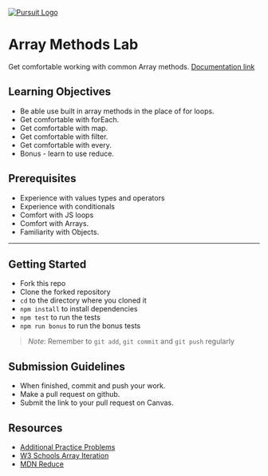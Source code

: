 [![Pursuit Logo](https://avatars1.githubusercontent.com/u/5825944?s=200&v=4)](https://pursuit.org)


# Array Methods Lab
Get comfortable working with common Array methods. [Documentation link](https://joinpursuit.github.io/array_methods_assignment/)

## Learning Objectives 
 * Be able use built in array methods in the place of for loops. 
 * Get comfortable with forEach. 
 * Get comfortable with map.
 * Get comfortable with filter.
 * Get comfortable with every.
 * Bonus - learn to use reduce.

 ## Prerequisites 
  * Experience with values types and operators 
  * Experience with conditionals 
  * Comfort with JS loops 
  * Comfort with Arrays. 
  * Familiarity with Objects. 

  ___

  ## Getting Started 
* Fork this repo
* Clone the forked repository
* `cd` to the directory where you cloned it
* `npm install` to install dependencies
* `npm test` to run the tests
* `npm run bonus` to run the bonus tests

> *Note*: Remember to `git add`, `git commit` and `git push` regularly


## Submission Guidelines
  * When finished, commit and push your work.
  * Make a pull request on github.
  * Submit the link to your pull request on Canvas. 

## Resources 
 - [Additional Practice Problems](https://the-winter.github.io/codingjs/ )
 - [W3 Schools Array Iteration](https://www.w3schools.com/js/js_array_iteration.asp)
 - [MDN Reduce](https://developer.mozilla.org/en-US/docs/Web/JavaScript/Reference/Global_Objects/Array/Reduce)
